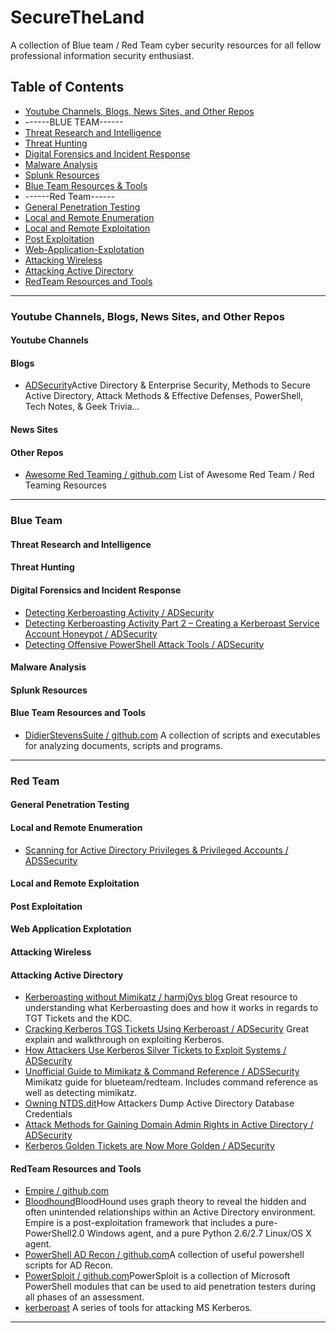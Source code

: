 # SecureTheLand

A collection of Blue team / Red Team cyber security resources for all fellow professional information security enthusiast.



## Table of Contents
* [Youtube Channels, Blogs, News Sites, and Other Repos](#Youtube-Channels,-Blogs,-News-Sites,-and-Other-Repos)
* ------BLUE TEAM------
* [Threat Research and Intelligence](#threat-research-and-intelligence)
* [Threat Hunting](#threat-hunting)
* [Digital Forensics and Incident Response](#Digital-Forensics-and-Incident-Response)
* [Malware Analysis](#Malware-Analysis)
* [Splunk Resources](#Splunk-Resources)
* [Blue Team Resources & Tools](#Blue-Team-Resources-and-Tools)
* ------Red Team------
* [General Penetration Testing](#general-penetration-testing)
* [Local and Remote Enumeration](#Local-and-Remote-Enumeration)
* [Local and Remote Exploitation](#Local-and-Remote-Exploitation)
* [Post Exploitation](#Post-Exploitation)
* [Web-Application-Explotation](#Web-Application-Explotation)
* [Attacking Wireless](#Attacking-Wireless)
* [Attacking Active Directory](#Attacking-Active-Directory) 
* [RedTeam Resources and Tools](#RedTeam-Resources-and-Tools)
---

### Youtube Channels, Blogs, News Sites, and Other Repos
#### Youtube Channels
#### Blogs
* [ADSecurity](https://adsecurity.org/)Active Directory & Enterprise Security, Methods to Secure Active Directory, Attack Methods & Effective Defenses, PowerShell, Tech Notes, & Geek Trivia…
#### News Sites
#### Other Repos
* [Awesome Red Teaming / github.com](https://github.com/yeyintminthuhtut/Awesome-Red-Teaming)
List of Awesome Red Team / Red Teaming Resources
---
### Blue Team
#### Threat Research and Intelligence
#### Threat Hunting
#### Digital Forensics and Incident Response
* [Detecting Kerberoasting Activity / ADSecurity](https://adsecurity.org/?p=3458)
* [Detecting Kerberoasting Activity Part 2 – Creating a Kerberoast Service Account Honeypot / ADSecurity](https://adsecurity.org/?p=3513)
* [Detecting Offensive PowerShell Attack Tools / ADSecurity](https://adsecurity.org/?p=2604)
#### Malware Analysis
#### Splunk Resources
#### Blue Team Resources and Tools
* [DidierStevensSuite / github.com](https://github.com/DidierStevens/DidierStevensSuite)
A collection of scripts and executables for analyzing documents, scripts and programs.
---
### Red Team
#### General Penetration Testing
#### Local and Remote Enumeration
* [Scanning for Active Directory Privileges & Privileged Accounts / ADSSecurity](https://adsecurity.org/?p=3658)
#### Local and Remote Exploitation
#### Post Exploitation
#### Web Application Explotation
#### Attacking Wireless
#### Attacking Active Directory
* [Kerberoasting without Mimikatz / harmj0ys blog](https://www.harmj0y.net/blog/powershell/kerberoasting-without-mimikatz/)
Great resource to understanding what Kerberoasting does and how it works in regards to TGT Tickets and the KDC.
* [Cracking Kerberos TGS Tickets Using Kerberoast / ADSecurity](https://adsecurity.org/?p=2293)
Great explain and walkthrough on exploiting Kerberos.
* [How Attackers Use Kerberos Silver Tickets to Exploit Systems / ADSecurity](https://adsecurity.org/?p=2011)
* [Unofficial Guide to Mimikatz & Command Reference / ADSSecurity](https://adsecurity.org/?page_id=1821)
Mimikatz guide for blueteam/redteam. Includes command reference as well as detecting mimikatz.
* [Owning NTDS.dit](https://adsecurity.org/?p=2398)How Attackers Dump Active Directory Database Credentials
* [Attack Methods for Gaining Domain Admin Rights in Active Directory / ADSecurity](https://adsecurity.org/?p=2362)
* [Kerberos Golden Tickets are Now More Golden / ADSecurity](https://adsecurity.org/?p=1640)

#### RedTeam Resources and Tools
* [Empire / github.com](https://github.com/EmpireProject/Empire)
* [Bloodhound](https://github.com/BloodHoundAD/BloodHound)BloodHound uses graph theory to reveal the hidden and often unintended relationships within an Active Directory environment.
Empire is a post-exploitation framework that includes a pure-PowerShell2.0 Windows agent, and a pure Python 2.6/2.7 Linux/OS X agent.
* [PowerShell AD Recon / github.com](https://github.com/PyroTek3/PowerShell-AD-Recon)A collection of useful powershell scripts for AD Recon.
* [PowerSploit / github.com](https://github.com/PowerShellMafia/PowerSploit)PowerSploit is a collection of Microsoft PowerShell modules that can be used to aid penetration testers during all phases of an assessment.
* [kerberoast](https://github.com/nidem/kerberoast) A series of tools for attacking MS Kerberos.
---

 
